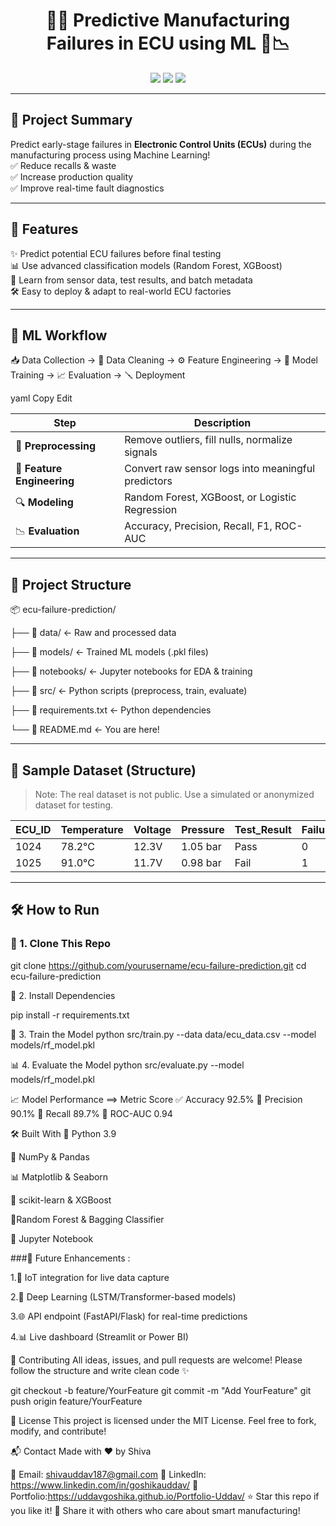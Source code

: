 <h1 align="center">🔧🔮 Predictive Manufacturing Failures in ECU using ML 🚗📉</h1>

<p align="center">
  <img src="https://img.shields.io/badge/ML-ECU%20Failure%20Prediction-blue?style=for-the-badge&logo=python" />
  <img src="https://img.shields.io/badge/Python-3.9-yellow?style=for-the-badge&logo=python" />
  <img src="https://img.shields.io/badge/Status-Active-brightgreen?style=for-the-badge" />
</p>

---

## 📘 Project Summary

Predict early-stage failures in **Electronic Control Units (ECUs)** during the manufacturing process using Machine Learning!  
✅ Reduce recalls & waste  
✅ Increase production quality  
✅ Improve real-time fault diagnostics

---

## 🚀 Features

✨ Predict potential ECU failures before final testing  
📊 Use advanced classification models (Random Forest, XGBoost)  
🧠 Learn from sensor data, test results, and batch metadata  
🛠 Easy to deploy & adapt to real-world ECU factories

---

## 🧠 ML Workflow

📥 Data Collection → 🧹 Data Cleaning → ⚙️ Feature Engineering → 🤖 Model Training → 📈 Evaluation → 🪛 Deployment

yaml
Copy
Edit

| Step | Description |
|------|-------------|
| 🧽 **Preprocessing** | Remove outliers, fill nulls, normalize signals |
| 🧬 **Feature Engineering** | Convert raw sensor logs into meaningful predictors |
| 🔍 **Modeling** | Random Forest, XGBoost, or Logistic Regression |
| 📉 **Evaluation** | Accuracy, Precision, Recall, F1, ROC-AUC |

---

## 📁 Project Structure

📦 ecu-failure-prediction/

├── 📂 data/ ← Raw and processed data

├── 📂 models/ ← Trained ML models (.pkl files)

├── 📂 notebooks/ ← Jupyter notebooks for EDA & training

├── 📂 src/ ← Python scripts (preprocess, train, evaluate)

├── 📄 requirements.txt ← Python dependencies

└── 📄 README.md ← You are here!


---

## 🧪 Sample Dataset (Structure)

> Note: The real dataset is not public. Use a simulated or anonymized dataset for testing.

| ECU_ID | Temperature | Voltage | Pressure | Test_Result | Failure |
|--------|-------------|---------|----------|-------------|---------|
| 1024   | 78.2°C      | 12.3V   | 1.05 bar | Pass        | 0       |
| 1025   | 91.0°C      | 11.7V   | 0.98 bar | Fail        | 1       |

---

## 🛠 How to Run

### 🔧 1. Clone This Repo


git clone https://github.com/yourusername/ecu-failure-prediction.git
cd ecu-failure-prediction

🐍 2. Install Dependencies

pip install -r requirements.txt

🤖 3. Train the Model
python src/train.py --data data/ecu_data.csv --model models/rf_model.pkl

📊 4. Evaluate the Model
python src/evaluate.py --model models/rf_model.pkl

📈 Model Performance
==> Metric	Score
✅ Accuracy	92.5%
🎯 Precision	90.1%
🔁 Recall	89.7%
🧪 ROC-AUC	0.94

🛠️ Built With
🐍 Python 3.9

🧮 NumPy & Pandas

📊 Matplotlib & Seaborn

🤖 scikit-learn & XGBoost

📌Random Forest & Bagging Classifier

📓 Jupyter Notebook

###🔮 Future Enhancements :

1.📡 IoT integration for live data capture

2.🧠 Deep Learning (LSTM/Transformer-based models)

3.🌐 API endpoint (FastAPI/Flask) for real-time predictions

4.📊 Live dashboard (Streamlit or Power BI)

🤝 Contributing
All ideas, issues, and pull requests are welcome!
Please follow the structure and write clean code ✨

git checkout -b feature/YourFeature
git commit -m "Add YourFeature"
git push origin feature/YourFeature

📜 License
This project is licensed under the MIT License.
Feel free to fork, modify, and contribute!

📬 Contact
Made with ❤️ by Shiva

📧 Email: shivauddav187@gmail.com
🔗 LinkedIn: https://www.linkedin.com/in/goshikauddav/
📁 Portfolio:https://uddavgoshika.github.io/Portfolio-Uddav/
⭐ Star this repo if you like it!
📢 Share it with others who care about smart manufacturing!
